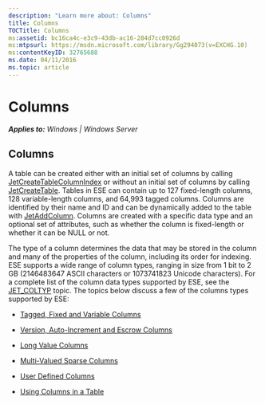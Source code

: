 ```yaml
---
description: "Learn more about: Columns"
title: Columns
TOCTitle: Columns
ms:assetid: bc16ca4c-e3c9-43db-ac16-284d7cc0926d
ms:mtpsurl: https://msdn.microsoft.com/library/Gg294073(v=EXCHG.10)
ms:contentKeyID: 32765688
ms.date: 04/11/2016
ms.topic: article
---
```


# Columns


_**Applies to:** Windows | Windows Server_

## Columns

A table can be created either with an initial set of columns by calling [JetCreateTableColumnIndex](./jetcreatetablecolumnindex-function.md) or without an initial set of columns by calling [JetCreateTable](./jetcreatetable-function.md). Tables in ESE can contain up to 127 fixed-length columns, 128 variable-length columns, and 64,993 tagged columns. Columns are identified by their name and ID and can be dynamically added to the table with [JetAddColumn](./jetaddcolumn-function.md). Columns are created with a specific data type and an optional set of attributes, such as whether the column is fixed-length or whether it can be NULL or not.

The type of a column determines the data that may be stored in the column and many of the properties of the column, including its order for indexing. ESE supports a wide range of column types, ranging in size from 1 bit to 2 GB (2146483647 ASCII characters or 1073741823 Unicode characters). For a complete list of the column data types supported by ESE, see the [JET_COLTYP](./jet-coltyp.md) topic. The topics below discuss a few of the columns types supported by ESE:

  - [Tagged, Fixed and Variable Columns](./tagged-fixed-and-variable-columns.md)

  - [Version, Auto-Increment and Escrow Columns](./version-auto-increment-and-escrow-columns.md)

  - [Long Value Columns](./long-value-columns.md)

  - [Multi-Valued Sparse Columns](./multi-valued-sparse-columns.md)

  - [User Defined Columns](./user-defined-columns.md)

  - [Using Columns in a Table](./using-columns-in-a-table.md)
